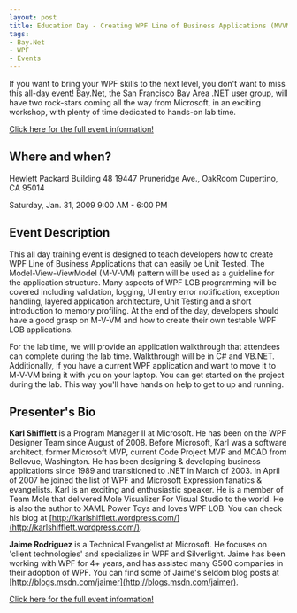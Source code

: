 ```yaml
---
layout: post
title: Education Day - Creating WPF Line of Business Applications (MVVM) Using C# and VB.NET
tags:
- Bay.Net
- WPF
- Events
---
```


If you want to bring your WPF skills to the next level, you don't want to miss this all-day event! Bay.Net, the San Francisco Bay Area .NET user group, will have two rock-stars coming all the way from Microsoft, in an exciting workshop, with plenty of time dedicated to hands-on lab time.

[Click here for the full event information!](http://acteva.com/booking.cfm?bevaID=174444)

<!--more-->

## Where and when? 

Hewlett Packard 
Building 48 
19447 Pruneridge Ave., OakRoom 
Cupertino, CA 95014 

Saturday, Jan. 31, 2009
9:00 AM  - 6:00 PM

## Event Description 

This all day training event is designed to teach developers how to create WPF Line of Business Applications that can easily be Unit Tested. The Model-View-ViewModel (M-V-VM) pattern will be used as a guideline for the application structure. Many aspects of WPF LOB programming will be covered including validation, logging, UI entry error notification, exception handling, layered application architecture, Unit Testing and a short introduction to memory profiling. At the end of the day, developers should have a good grasp on M-V-VM and how to create their own testable WPF LOB applications.  

For the lab time, we will provide an application walkthrough that attendees can complete during the lab time. Walkthrough will be in C# and VB.NET. Additionally, if you have a current WPF application and want to move it to M-V-VM bring it with you on your laptop. You can get started on the project during the lab. This way you'll have hands on help to get to up and running.  

## Presenter's Bio 

**Karl Shifflett** is a Program Manager II at Microsoft. He has been on the WPF Designer Team since August of 2008. Before Microsoft, Karl was a software architect, former Microsoft MVP, current Code Project MVP and MCAD from Bellevue, Washington. He has been designing & developing business applications since 1989 and transitioned to .NET in March of 2003. In April of 2007 he joined the list of WPF and Microsoft Expression fanatics & evangelists. Karl is an exciting and enthusiastic speaker. He is a member of Team Mole that delivered Mole Visualizer For Visual Studio to the world. He is also the author to XAML Power Toys and loves WPF LOB. You can check his blog at [http://karlshifflett.wordpress.com/](http://karlshifflett.wordpress.com/).  

**Jaime Rodriguez** is a Technical Evangelist at Microsoft. He focuses on 'client technologies' and specializes in WPF and Silverlight. Jaime has been working with WPF for 4+ years, and has assisted many G500 companies in their adoption of WPF. You can find some of Jaime's seldom blog posts at [http://blogs.msdn.com/jaimer](http://blogs.msdn.com/jaimer). 


[Click here for the full event information!](http://acteva.com/booking.cfm?bevaID=174444)
